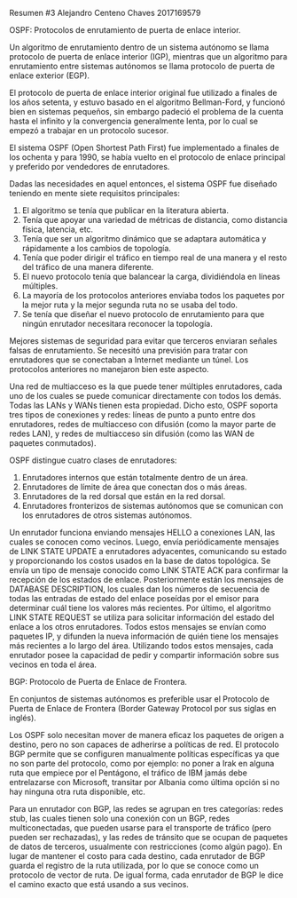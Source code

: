 Resumen #3
Alejandro Centeno Chaves
2017169579 

OSPF: Protocolos de enrutamiento de puerta de enlace interior.

Un algoritmo de enrutamiento dentro de un sistema autónomo se llama protocolo de puerta de enlace interior (IGP), mientras que un algoritmo para enrutamiento entre sistemas autónomos se llama protocolo de puerta de enlace exterior (EGP).

El protocolo de puerta de enlace interior original fue utilizado a finales de los años setenta, y estuvo basado en el algoritmo Bellman-Ford, y funcionó bien en sistemas pequeños, sin embargo padeció el problema de la cuenta hasta el infinito y la convergencia generalmente lenta, por lo cual se empezó a trabajar en un protocolo sucesor.

El sistema OSPF (Open Shortest Path First) fue implementado a finales de los ochenta y para 1990, se había vuelto en el protocolo de enlace principal y preferido por vendedores de enrutadores.

Dadas las necesidades en aquel entonces, el sistema OSPF fue diseñado teniendo en mente siete requisitos principales:
1. El algoritmo se tenía que publicar en la literatura abierta.
2. Tenía que apoyar una variedad de métricas de distancia, como distancia física, latencia, etc.
3. Tenía que ser un algoritmo dinámico que se adaptara automática y rápidamente a los cambios de topología.
4. Tenía que poder dirigir el tráfico en tiempo real de una manera y el resto del tráfico de una manera diferente.
5. El nuevo protocolo tenía que balancear la carga, dividiéndola en líneas múltiples. 
6. La mayoría de los protocolos anteriores enviaba todos los paquetes por la mejor ruta y la mejor segunda ruta no se usaba del todo.
7. Se tenía que diseñar el nuevo protocolo de enrutamiento para que ningún enrutador necesitara reconocer la topología.

Mejores sistemas de seguridad para evitar que terceros enviaran señales falsas de enrutamiento.
Se necesitó una previsión para tratar con enrutadores que se conectaban a Internet mediante un túnel. Los protocolos anteriores no manejaron bien este aspecto.

Una red de multiacceso es la que puede tener múltiples enrutadores, cada uno de los cuales
se puede comunicar directamente con todos los demás. Todas las LANs y WANs tienen esta propiedad. Dicho esto, OSPF soporta tres tipos de conexiones y redes: líneas de punto a punto entre dos enrutadores, redes de multiacceso con difusión (como la mayor parte de redes LAN), y redes de multiacceso sin difusión (como las WAN de paquetes conmutados).

OSPF distingue cuatro clases de enrutadores:
1. Enrutadores internos que están totalmente dentro de un área.
2. Enrutadores de límite de área que conectan dos o más áreas.
3. Enrutadores de la red dorsal que están en la red dorsal.
4. Enrutadores fronterizos de sistemas autónomos que se comunican con los enrutadores de otros sistemas autónomos.

Un enrutador funciona enviando mensajes HELLO a conexiones LAN, las cuales se conocen como vecinos. Luego, envía periódicamente mensajes de LINK STATE UPDATE a enrutadores adyacentes, comunicando su estado y proporcionando los costos usados en la base de datos topológica. Se envía un tipo de mensaje conocido como LINK STATE ACK para confirmar la recepción de los estados de enlace.
Posteriormente están los mensajes de DATABASE DESCRIPTION, los cuales dan los números de secuencia de todas las entradas de estado del enlace poseídas por el emisor para determinar cuál tiene los valores más recientes.
Por último, el algoritmo LINK STATE REQUEST se utiliza para solicitar información del estado del enlace a los otros enrutadores. Todos estos mensajes se envían como paquetes IP, y difunden la nueva información de quién tiene los mensajes más recientes a lo largo del área.
Utilizando todos estos mensajes, cada enrutador posee la capacidad de pedir y compartir información sobre sus vecinos en toda el área.

BGP: Protocolo de Puerta de Enlace de Frontera.

En conjuntos de sistemas autónomos es preferible usar el Protocolo de Puerta de Enlace de Frontera (Border Gateway Protocol por sus siglas en inglés).

Los OSPF solo necesitan mover de manera eficaz los paquetes de origen a destino, pero no son capaces de adherirse a políticas de red. El protocolo BGP permite que se configuren manualmente políticas específicas ya que no son parte del protocolo, como por ejemplo: no poner a Irak en alguna ruta que empiece por el Pentágono, el tráfico de IBM jamás debe entrelazarse con Microsoft, transitar por Albania como última opción si no hay ninguna otra ruta disponible, etc. 

Para un enrutador con BGP, las redes se agrupan en tres categorías: redes stub, las cuales tienen solo una conexión con un BGP, redes multiconectadas, que pueden usarse para el transporte de tráfico (pero pueden ser rechazadas), y las redes de tránsito que se ocupan de paquetes de datos de terceros, usualmente con restricciones (como algún pago).
En lugar de mantener el costo para cada destino, cada enrutador de BGP guarda el registro de la ruta utilizada, por lo que se conoce como un protocolo de vector de ruta. De igual forma, cada enrutador de BGP le dice el camino exacto que está usando a sus vecinos.
